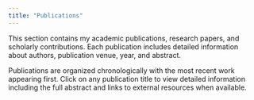 ```yaml
---
title: "Publications"
---
```


This section contains my academic publications, research papers, and scholarly contributions. Each publication includes detailed information about authors, publication venue, year, and abstract.

Publications are organized chronologically with the most recent work appearing first. Click on any publication title to view detailed information including the full abstract and links to external resources when available.
